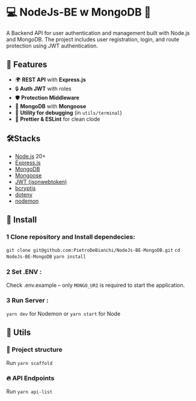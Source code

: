 # 💻 NodeJs-BE w MongoDB 🐘

A Backend API for user authentication and management built with Node.js and MongoDB.
The project includes user registration, login, and route protection using JWT authentication.

## 📌 Features

- 🌍 **REST API** with **Express.js**
- 🔒 **Auth JWT** with roles
- 🛡 **Protection Middleware**
- 💾 **MongoDB** with **Mongoose**
- 🚀 **Utility for debugging** (in `utils/terminal`)
- 🎨 **Prettier & ESLint** for clean clode

## 🛠️Stacks

- [Node.js](https://nodejs.org/) 20+
- [Express.js](https://expressjs.com/)
- [MongoDB](https://www.mongodb.com/)
- [Mongoose](https://mongoosejs.com/)
- [JWT (jsonwebtoken)](https://www.npmjs.com/package/jsonwebtoken)
- [bcryptjs](https://www.npmjs.com/package/bcryptjs)
- [dotenv](https://www.npmjs.com/package/dotenv)
- [nodemon](https://www.npmjs.com/package/nodemon)

## 🔌 Install

### 1 Clone repository and Install dependecies:

`git clone git@github.com:PietroDeBianchi/NodeJs-BE-MongoDB.git`
`cd NodeJs-BE-MongoDB`
`yarn install`

### 2 Set .ENV :

Check .env.example – only `MONGO_URI` is required to start the application. 

### 3 Run Server :

`yarn dev` for Nodemon or `yarn start` for Node

## 🦾 Utils

### 📂 Project structure
Run `yarn scaffold`

### 🔥 API Endpoints 
Run `yarn api-list`

